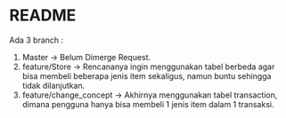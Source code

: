 # README

Ada 3 branch :

1. Master -> Belum Dimerge Request.
2. feature/Store -> Rencananya ingin menggunakan tabel berbeda agar bisa membeli beberapa jenis item sekaligus, namun buntu sehingga tidak dilanjutkan.
3. feature/change_concept -> Akhirnya menggunakan tabel transaction, dimana pengguna hanya bisa membeli 1 jenis item dalam 1 transaksi.